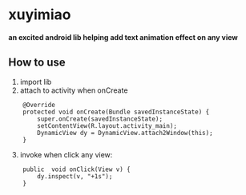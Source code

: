 # xuyimiao
#### an excited android lib helping add text animation effect on any view


## How to use
1. import lib
2. attach to activity when onCreate
```
    @Override
    protected void onCreate(Bundle savedInstanceState) {
        super.onCreate(savedInstanceState);
        setContentView(R.layout.activity_main);
        DynamicView dy = DynamicView.attach2Window(this);
    }
```
3. invoke when click any view:
```
    public  void onClick(View v) {
        dy.inspect(v, "+1s");
    }
```